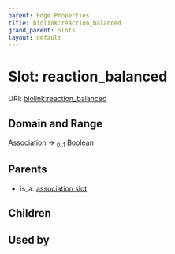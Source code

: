 ```yaml
---
parent: Edge Properties
title: biolink:reaction_balanced
grand_parent: Slots
layout: default
---
```


# Slot: reaction_balanced




URI: [biolink:reaction_balanced](https://w3id.org/biolink/vocab/reaction_balanced)

## Domain and Range

[Association](Association.md) ->  <sub>0..1</sub> [Boolean](types/Boolean.md)

## Parents

 *  is_a: [association slot](association_slot.md)

## Children


## Used by

